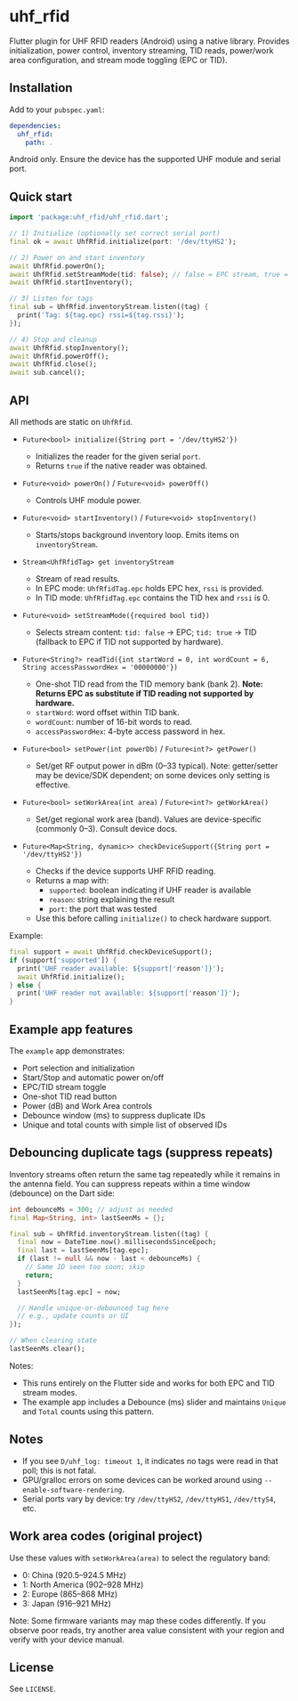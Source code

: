 # uhf_rfid

Flutter plugin for UHF RFID readers (Android) using a native library. Provides initialization, power control, inventory streaming, TID reads, power/work area configuration, and stream mode toggling (EPC or TID).

## Installation

Add to your `pubspec.yaml`:

```yaml
dependencies:
  uhf_rfid:
    path: .
```

Android only. Ensure the device has the supported UHF module and serial port.

## Quick start

```dart
import 'package:uhf_rfid/uhf_rfid.dart';

// 1) Initialize (optionally set correct serial port)
final ok = await UhfRfid.initialize(port: '/dev/ttyHS2');

// 2) Power on and start inventory
await UhfRfid.powerOn();
await UhfRfid.setStreamMode(tid: false); // false = EPC stream, true = TID stream
await UhfRfid.startInventory();

// 3) Listen for tags
final sub = UhfRfid.inventoryStream.listen((tag) {
  print('Tag: ${tag.epc} rssi=${tag.rssi}');
});

// 4) Stop and cleanup
await UhfRfid.stopInventory();
await UhfRfid.powerOff();
await UhfRfid.close();
await sub.cancel();
```

## API

All methods are static on `UhfRfid`.

- `Future<bool> initialize({String port = '/dev/ttyHS2'})`
  - Initializes the reader for the given serial `port`.
  - Returns `true` if the native reader was obtained.

- `Future<void> powerOn()` / `Future<void> powerOff()`
  - Controls UHF module power.

- `Future<void> startInventory()` / `Future<void> stopInventory()`
  - Starts/stops background inventory loop. Emits items on `inventoryStream`.

- `Stream<UhfRfidTag> get inventoryStream`
  - Stream of read results.
  - In EPC mode: `UhfRfidTag.epc` holds EPC hex, `rssi` is provided.
  - In TID mode: `UhfRfidTag.epc` contains the TID hex and `rssi` is 0.

- `Future<void> setStreamMode({required bool tid})`
  - Selects stream content: `tid: false` → EPC; `tid: true` → TID (fallback to EPC if TID not supported by hardware).

- `Future<String?> readTid({int startWord = 0, int wordCount = 6, String accessPasswordHex = '00000000'})`
  - One-shot TID read from the TID memory bank (bank 2). **Note: Returns EPC as substitute if TID reading not supported by hardware.**
  - `startWord`: word offset within TID bank.
  - `wordCount`: number of 16-bit words to read.
  - `accessPasswordHex`: 4-byte access password in hex.

- `Future<bool> setPower(int powerDb)` / `Future<int?> getPower()`
  - Set/get RF output power in dBm (0–33 typical). Note: getter/setter may be device/SDK dependent; on some devices only setting is effective.

- `Future<bool> setWorkArea(int area)` / `Future<int?> getWorkArea()`
  - Set/get regional work area (band). Values are device-specific (commonly 0–3). Consult device docs.

- `Future<Map<String, dynamic>> checkDeviceSupport({String port = '/dev/ttyHS2'})`
  - Checks if the device supports UHF RFID reading.
  - Returns a map with:
    - `supported`: boolean indicating if UHF reader is available
    - `reason`: string explaining the result
    - `port`: the port that was tested
  - Use this before calling `initialize()` to check hardware support.

Example:
```dart
final support = await UhfRfid.checkDeviceSupport();
if (support['supported']) {
  print('UHF reader available: ${support['reason']}');
  await UhfRfid.initialize();
} else {
  print('UHF reader not available: ${support['reason']}');
}
```

## Example app features

The `example` app demonstrates:

- Port selection and initialization
- Start/Stop and automatic power on/off
- EPC/TID stream toggle
- One-shot TID read button
- Power (dB) and Work Area controls
- Debounce window (ms) to suppress duplicate IDs
- Unique and total counts with simple list of observed IDs

## Debouncing duplicate tags (suppress repeats)

Inventory streams often return the same tag repeatedly while it remains in the antenna field. You can suppress repeats within a time window (debounce) on the Dart side:

```dart
int debounceMs = 300; // adjust as needed
final Map<String, int> lastSeenMs = {};

final sub = UhfRfid.inventoryStream.listen((tag) {
  final now = DateTime.now().millisecondsSinceEpoch;
  final last = lastSeenMs[tag.epc];
  if (last != null && now - last < debounceMs) {
    // Same ID seen too soon; skip
    return;
  }
  lastSeenMs[tag.epc] = now;

  // Handle unique-or-debounced tag here
  // e.g., update counts or UI
});

// When clearing state
lastSeenMs.clear();
```

Notes:
- This runs entirely on the Flutter side and works for both EPC and TID stream modes.
- The example app includes a Debounce (ms) slider and maintains `Unique` and `Total` counts using this pattern.

## Notes

- If you see `D/uhf_log: timeout 1`, it indicates no tags were read in that poll; this is not fatal.
- GPU/gralloc errors on some devices can be worked around using `--enable-software-rendering`.
- Serial ports vary by device: try `/dev/ttyHS2`, `/dev/ttyHS1`, `/dev/ttyS4`, etc.

## Work area codes (original project)

Use these values with `setWorkArea(area)` to select the regulatory band:

- 0: China (920.5–924.5 MHz)
- 1: North America (902–928 MHz)
- 2: Europe (865–868 MHz)
- 3: Japan (916–921 MHz)

Note: Some firmware variants may map these codes differently. If you observe poor reads, try another area value consistent with your region and verify with your device manual.

## License

See `LICENSE`.

